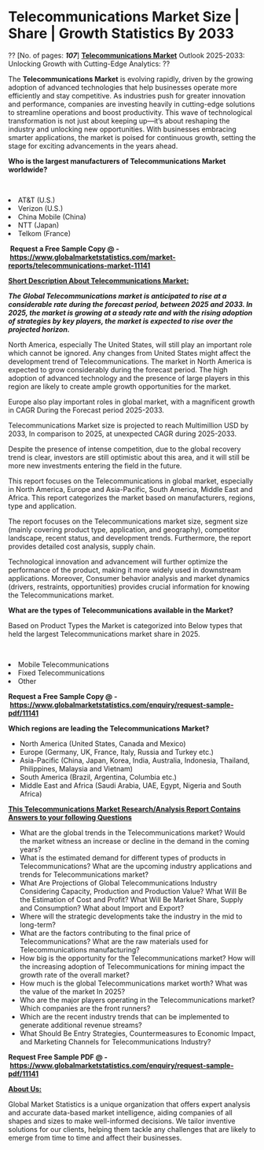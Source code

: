 <H1>Telecommunications Market Size | Share | Growth Statistics By 2033</H1><p>?? [No. of pages:&nbsp;<strong><em>107</em></strong>]&nbsp;<strong><a href="https://www.globalmarketstatistics.com/market-reports/telecommunications-market-11141">Telecommunications&nbsp;Market</a></strong>&nbsp;Outlook 2025-2033: Unlocking Growth with Cutting-Edge Analytics: ??</p><p>The <strong>Telecommunications Market</strong> is evolving rapidly, driven by the growing adoption of advanced technologies that help businesses operate more efficiently and stay competitive. As industries push for greater innovation and performance, companies are investing heavily in cutting-edge solutions to streamline operations and boost productivity. This wave of technological transformation is not just about keeping up&mdash;it&rsquo;s about reshaping the industry and unlocking new opportunities. With businesses embracing smarter applications, the market is poised for continuous growth, setting the stage for exciting advancements in the years ahead.</p><p><strong>Who is the largest manufacturers of Telecommunications Market worldwide?</strong></p><p>&nbsp;<li>AT&T (U.S.)<li> Verizon (U.S.) <li> China Mobile (China)<li> NTT (Japan)<li> Telkom (France)</p><p>&nbsp;<strong>Request a Free Sample Copy @ -&nbsp;<a href="https://www.globalmarketstatistics.com/market-reports/telecommunications-market-11141">https://www.globalmarketstatistics.com/market-reports/telecommunications-market-11141</a></strong></p><p><strong><u>Short Description About Telecommunications Market:</u></strong></p><p><strong><em>The Global Telecommunications market is anticipated to rise at a considerable rate during the forecast period, between 2025 and 2033. In 2025, the market is growing at a steady rate and with the rising adoption of strategies by key players, the market is expected to rise over the projected horizon.</em></strong></p><p>North America, especially The United States, will still play an important role which cannot be ignored. Any changes from United States might affect the development trend of Telecommunications. The market in North America is expected to grow considerably during the forecast period. The high adoption of advanced technology and the presence of large players in this region are likely to create ample growth opportunities for the market.</p><p>Europe also play important roles in global market, with a magnificent growth in CAGR During the Forecast period 2025-2033.</p><p>Telecommunications Market size is projected to reach Multimillion USD by 2033, In comparison to 2025, at unexpected CAGR during 2025-2033.</p><p>Despite the presence of intense competition, due to the global recovery trend is clear, investors are still optimistic about this area, and it will still be more new investments entering the field in the future.</p><p>This report focuses on the Telecommunications in global market, especially in North America, Europe and Asia-Pacific, South America, Middle East and Africa. This report categorizes the market based on manufacturers, regions, type and application.</p><p>The report focuses on the Telecommunications market size, segment size (mainly covering product type, application, and geography), competitor landscape, recent status, and development trends. Furthermore, the report provides detailed cost analysis, supply chain.</p><p>Technological innovation and advancement will further optimize the performance of the product, making it more widely used in downstream applications. Moreover, Consumer behavior analysis and market dynamics (drivers, restraints, opportunities) provides crucial information for knowing the Telecommunications market.</p><p><strong>What are the types of Telecommunications available in the Market?</strong></p><p>Based on Product Types the Market is categorized into Below types that held the largest Telecommunications market share in 2025.</p><p>&nbsp;<li>Mobile Telecommunications<li> Fixed Telecommunications<li> Other&nbsp;</p><p><strong>Request a Free Sample Copy @ -&nbsp;<a href="https://www.globalmarketstatistics.com/enquiry/request-sample-pdf/11141">https://www.globalmarketstatistics.com/enquiry/request-sample-pdf/11141</a></strong></p><p><strong>Which regions are leading the Telecommunications Market?</strong></p><ul><li>North America (United States, Canada and Mexico)</li><li>Europe (Germany, UK, France, Italy, Russia and Turkey etc.)</li><li>Asia-Pacific (China, Japan, Korea, India, Australia, Indonesia, Thailand, Philippines, Malaysia and Vietnam)</li><li>South America (Brazil, Argentina, Columbia etc.)</li><li>Middle East and Africa (Saudi Arabia, UAE, Egypt, Nigeria and South Africa)</li></ul><p><strong><u>This Telecommunications Market Research/Analysis Report Contains Answers to your following Questions</u></strong></p><ul><li>What are the global trends in the Telecommunications market? Would the market witness an increase or decline in the demand in the coming years?</li><li>What is the estimated demand for different types of products in Telecommunications? What are the upcoming industry applications and trends for Telecommunications market?</li><li>What Are Projections of Global Telecommunications Industry Considering Capacity, Production and Production Value? What Will Be the Estimation of Cost and Profit? What Will Be Market Share, Supply and Consumption? What about Import and Export?</li><li>Where will the strategic developments take the industry in the mid to long-term?</li><li>What are the factors contributing to the final price of Telecommunications? What are the raw materials used for Telecommunications manufacturing?</li><li>How big is the opportunity for the Telecommunications market? How will the increasing adoption of Telecommunications for mining impact the growth rate of the overall market?</li><li>How much is the global Telecommunications market worth? What was the value of the market In 2025?</li><li>Who are the major players operating in the Telecommunications market? Which companies are the front runners?</li><li>Which are the recent industry trends that can be implemented to generate additional revenue streams?</li><li>What Should Be Entry Strategies, Countermeasures to Economic Impact, and Marketing Channels for Telecommunications Industry?</li></ul><p><strong>Request Free Sample PDF @ -&nbsp;<a href="https://www.globalmarketstatistics.com/enquiry/request-sample-pdf/11141">https://www.globalmarketstatistics.com/enquiry/request-sample-pdf/11141</a></strong></p><p><strong><u>About Us:</u></strong></p><p>Global Market Statistics&nbsp;is a unique organization that offers expert analysis and accurate data-based market intelligence, aiding companies of all shapes and sizes to make well-informed decisions. We tailor inventive solutions for our clients, helping them tackle any challenges that are likely to emerge from time to time and affect their businesses.</p>
